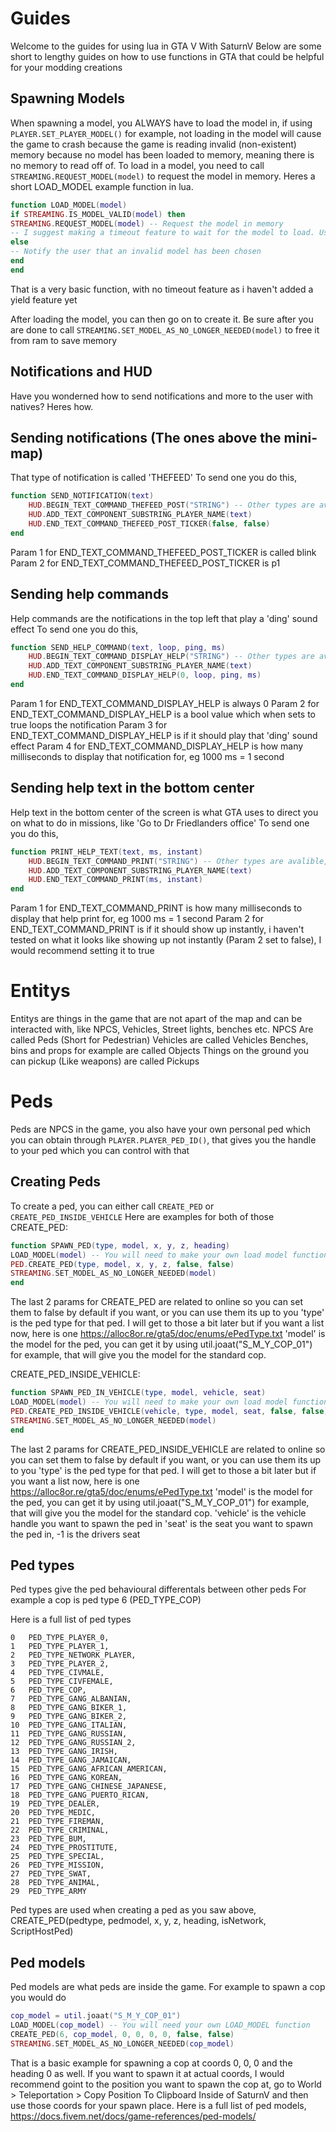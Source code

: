# Guides
Welcome to the guides for using lua in GTA V With SaturnV
Below are some short to lengthy guides on how to use functions in GTA that could be helpful for your modding creations

## Spawning Models
When spawning a model, you ALWAYS have to load the model in, if using ```PLAYER.SET_PLAYER_MODEL()``` for example, not loading in the model will cause the game to crash because the game is reading invalid (non-existent) memory because no model has been loaded to memory, meaning there is no memory to read off of.
To load in a model, you need to call ```STREAMING.REQUEST_MODEL(model)``` to request the model in memory. Heres a short LOAD_MODEL example function in lua.
```lua
function LOAD_MODEL(model)
if STREAMING.IS_MODEL_VALID(model) then
STREAMING.REQUEST_MODEL(model) -- Request the model in memory
-- I suggest making a timeout feature to wait for the model to load. Usually it will only take a couple of milliseconds to load, it all depends on your PC
else
-- Notify the user that an invalid model has been chosen
end
end
```
That is a very basic function, with no timeout feature as i haven't added a yield feature yet

After loading the model, you can then go on to create it. Be sure after you are done to call ```STREAMING.SET_MODEL_AS_NO_LONGER_NEEDED(model)``` to free it from ram to save memory

## Notifications and HUD
Have you wonderned how to send notifications and more to the user with natives? Heres how.

## Sending notifications (The ones above the mini-map)
That type of notification is called 'THEFEED'
To send one you do this,
```lua
function SEND_NOTIFICATION(text)
    HUD.BEGIN_TEXT_COMMAND_THEFEED_POST("STRING") -- Other types are avalible, see https://nativedb.scheenen.dev/natives for more info
    HUD.ADD_TEXT_COMPONENT_SUBSTRING_PLAYER_NAME(text)
    HUD.END_TEXT_COMMAND_THEFEED_POST_TICKER(false, false)
end
```
Param 1 for END_TEXT_COMMAND_THEFEED_POST_TICKER is called blink
Param 2 for END_TEXT_COMMAND_THEFEED_POST_TICKER is p1

## Sending help commands
Help commands are the notifications in the top left that play a 'ding' sound effect
To send one you do this,
```lua
function SEND_HELP_COMMAND(text, loop, ping, ms)
    HUD.BEGIN_TEXT_COMMAND_DISPLAY_HELP("STRING") -- Other types are avalible, see https://nativedb.scheenen.dev/natives for more info
    HUD.ADD_TEXT_COMPONENT_SUBSTRING_PLAYER_NAME(text)
    HUD.END_TEXT_COMMAND_DISPLAY_HELP(0, loop, ping, ms)
end
```
Param 1 for END_TEXT_COMMAND_DISPLAY_HELP is always 0
Param 2 for END_TEXT_COMMAND_DISPLAY_HELP is a bool value which when sets to true loops the notification
Param 3 for END_TEXT_COMMAND_DISPLAY_HELP is if it should play that 'ding' sound effect
Param 4 for END_TEXT_COMMAND_DISPLAY_HELP is how many milliseconds to display that notification for, eg 1000 ms = 1 second

## Sending help text in the bottom center
Help text in the bottom center of the screen is what GTA uses to direct you on what to do in missions, like 'Go to Dr Friedlanders office'
To send one you do this,
```lua
function PRINT_HELP_TEXT(text, ms, instant)
    HUD.BEGIN_TEXT_COMMAND_PRINT("STRING") -- Other types are avalible, see https://nativedb.scheenen.dev/natives for more info
    HUD.ADD_TEXT_COMPONENT_SUBSTRING_PLAYER_NAME(text)
    HUD.END_TEXT_COMMAND_PRINT(ms, instant)
end
```
Param 1 for END_TEXT_COMMAND_PRINT is how many milliseconds to display that help print for, eg 1000 ms = 1 second
Param 2 for END_TEXT_COMMAND_PRINT is if it should show up instantly, i haven't tested on what it looks like showing up not instantly (Param 2 set to false), I would recommend setting it to true

# Entitys
Entitys are things in the game that are not apart of the map and can be interacted with, like NPCS, Vehicles, Street lights, benches etc.
NPCS Are called Peds (Short for Pedestrian)
Vehicles are called Vehicles
Benches, bins and props for example are called Objects
Things on the ground you can pickup (Like weapons) are called Pickups

# Peds
Peds are NPCS in the game, you also have your own personal ped which you can obtain through ```PLAYER.PLAYER_PED_ID()```, that gives you the handle to your ped which you can control with that

## Creating Peds

To create a ped, you can either call ```CREATE_PED``` or ```CREATE_PED_INSIDE_VEHICLE```
Here are examples for both of those
CREATE_PED:
```lua
function SPAWN_PED(type, model, x, y, z, heading)
LOAD_MODEL(model) -- You will need to make your own load model function
PED.CREATE_PED(type, model, x, y, z, false, false)
STREAMING.SET_MODEL_AS_NO_LONGER_NEEDED(model)
end
```
The last 2 params for CREATE_PED are related to online so you can set them to false by default if you want, or you can use them its up to you
'type' is the ped type for that ped. I will get to those a bit later but if you want a list now, here is one https://alloc8or.re/gta5/doc/enums/ePedType.txt
'model' is the model for the ped, you can get it by using util.joaat("S_M_Y_COP_01") for example, that will give you the model for the standard cop.

CREATE_PED_INSIDE_VEHICLE:
```lua
function SPAWN_PED_IN_VEHICLE(type, model, vehicle, seat)
LOAD_MODEL(model) -- You will need to make your own load model function
PED.CREATE_PED_INSIDE_VEHICLE(vehicle, type, model, seat, false, false)
STREAMING.SET_MODEL_AS_NO_LONGER_NEEDED(model)
end
```
The last 2 params for CREATE_PED_INSIDE_VEHICLE are related to online so you can set them to false by default if you want, or you can use them its up to you
'type' is the ped type for that ped. I will get to those a bit later but if you want a list now, here is one https://alloc8or.re/gta5/doc/enums/ePedType.txt
'model' is the model for the ped, you can get it by using util.joaat("S_M_Y_COP_01") for example, that will give you the model for the standard cop.
'vehicle' is the vehicle handle you want to spawn the ped in
'seat' is the seat you want to spawn the ped in, -1 is the drivers seat

## Ped types
Ped types give the ped behavioural differentals between other peds
For example a cop is ped type 6 (PED_TYPE_COP)

Here is a full list of ped types
```
0	PED_TYPE_PLAYER_0,
1	PED_TYPE_PLAYER_1,
2	PED_TYPE_NETWORK_PLAYER,
3	PED_TYPE_PLAYER_2,
4	PED_TYPE_CIVMALE,
5	PED_TYPE_CIVFEMALE,
6	PED_TYPE_COP,
7	PED_TYPE_GANG_ALBANIAN,
8	PED_TYPE_GANG_BIKER_1,
9	PED_TYPE_GANG_BIKER_2,
10	PED_TYPE_GANG_ITALIAN,
11	PED_TYPE_GANG_RUSSIAN,
12	PED_TYPE_GANG_RUSSIAN_2,
13	PED_TYPE_GANG_IRISH,
14	PED_TYPE_GANG_JAMAICAN,
15	PED_TYPE_GANG_AFRICAN_AMERICAN,
16	PED_TYPE_GANG_KOREAN,
17	PED_TYPE_GANG_CHINESE_JAPANESE,
18	PED_TYPE_GANG_PUERTO_RICAN,
19	PED_TYPE_DEALER,
20	PED_TYPE_MEDIC,
21	PED_TYPE_FIREMAN,
22	PED_TYPE_CRIMINAL,
23	PED_TYPE_BUM,
24	PED_TYPE_PROSTITUTE,
25	PED_TYPE_SPECIAL,
26	PED_TYPE_MISSION,
27	PED_TYPE_SWAT,
28	PED_TYPE_ANIMAL,
29	PED_TYPE_ARMY
```
Ped types are used when creating a ped as you saw above, CREATE_PED(pedtype, pedmodel, x, y, z, heading, isNetwork, ScriptHostPed)

## Ped models
Ped models are what peds are inside the game. For example to spawn a cop you would do
```lua
cop_model = util.joaat("S_M_Y_COP_01")
LOAD_MODEL(cop_model) -- You will need your own LOAD_MODEL function
CREATE_PED(6, cop_model, 0, 0, 0, 0, false, false)
STREAMING.SET_MODEL_AS_NO_LONGER_NEEDED(cop_model)
```
That is a basic example for spawning a cop at coords 0, 0, 0 and the heading 0 as well. If you want to spawn it at actual coords, I would recommend goint to the position you want to spawn the cop at, go to  World > Teleportation > Copy Position To Clipboard Inside of SaturnV and then use those coords for your spawn place.
Here is a full list of ped models, https://docs.fivem.net/docs/game-references/ped-models/
